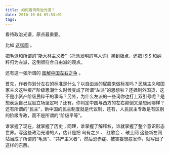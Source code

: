 ```yaml
---
title: 如何看待政治光谱？
date: 2016-10-04 09:53:01
tags:
---
```


看待政治光谱，原点最重要。

比如 [这张图](http://imgsrc.baidu.com/forum/w%3D580/sign=2057bcc9930a304e5222a0f2e1c9a7c3/7a3897510fb30f249fef24cecc95d143ac4b0333.jpg) 。

把毛派和所谓的“斯大林主义者”（托派发明的骂人词）黑到极点，还把 ISIS 和纳粹归为左派，这倒很符合自由派的观点。

还有这一张所谓的 [图解中国左右之争](http://imgsrc.baidu.com/forum/w%3D580/sign=e5b04e01afefce1bea2bc8c29f50f3e8/31b81af79052982207513434dfca7bcb0b46d406.jpg) 。

首先，作者你划分左右的标准是什么？以自由派的屁股来做标准吗？民族主义和国家主义这种资产阶级思潮什么时候变成了所谓“左派”的思想啦？还抵制外国货，这不是小资产阶级民粹干的事吗？另外，为什么左派的一些词你也打上双引号呢？是想表达自己屁股立场坚定吗？还有，你判定中国与西方的左右颠倒又是想闹哪样？还有所谓的“民主”，新中国的民主制度就是代议制，还有，人民民主专政是有区别的阶级专政，而不是所谓的“阶级平等”。

谁掌握了现在，就掌握了历史；同理，谁掌握了解释权，谁就掌握了整个意识形态世界。写这些政治光谱的人，估计是把 乌有之乡 、 红歌会 、破土网 这些新左网站当成了所谓的“毛派”、“共产主义者”，然后恐赤症、被害妄想症发作，就写出了这样的东西。
